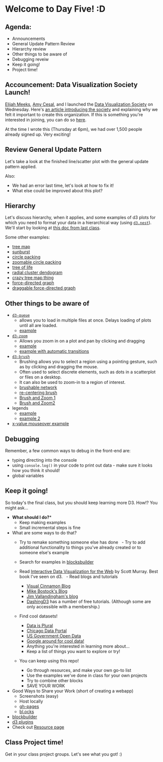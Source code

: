 # Welcome to Day Five! :D

## Agenda:

- Announcements
- General Update Pattern Review
- Hierarchy review
- Other things to be aware of
- Debugging reveiw
- Keep it going!
- Project time!


## Accouncement: Data Visualization Society Launch!

[Elijah Meeks](https://twitter.com/Elijah_Meeks), [Amy Cesal](https://twitter.com/AmyCesal), and I launched the [Data Visualization Society](https://www.datavisualizationsociety.com/) on Wednesday. Here's [an article introducing the society](https://medium.com/data-visualization-society/introducing-the-data-visualization-society-d13d42ab0bec) and explaining why we felt it important to create this organization. If this is something you're interested in joining, you can do so [here](https://www.datavisualizationsociety.com/join).

At the time I wrote this (Thursday at 6pm), we had over 1,500 people already signed up. Very exciting!

## Review General Update Pattern

Let's take a look at the finished line/scatter plot with the general update pattern applied. 

Also:
- We had an error last time, let's look at how to fix it!
- What else could be improved about this plot?

## Hierarchy

Let's discuss hierarchy, when it applies, and some examples of d3 plots for which you need to format your data in a hierarchical way (using [`d3.nest`](https://github.com/d3/d3-collection#nests)). We'll start by looking at [this doc from last class](/Projects&Exercises/TreeMap/).

Some other examples:

- [tree map](https://blockbuilder.org/mbostock/8fe6fa6ed1fa976e5dd76cfa4d816fec)
- [sunburst](https://blockbuilder.org/EE2dev/4153ee8eafb5a27d32588b12877a0ea7)
- [circle packing](https://blockbuilder.org/mbostock/4063530)
- [zoomable circle packing](https://blockbuilder.org/mbostock/7607535)
- [tree of life](https://blockbuilder.org/mbostock/c034d66572fd6bd6815a)
- [radial cluster dendogram](https://blockbuilder.org/mbostock/4339607)
- [crazy tree map thing](https://blockbuilder.org/mbostock/4341134)
- [force-directed graph](https://blockbuilder.org/mbostock/4062045)
- [draggable force-directed graph](https://blockbuilder.org/mbostock/4557698)

## Other things to be aware of
- [`d3-queue`](https://github.com/d3/d3-queue)
  - allows you to load in multiple files at once. Delays loading of plots until all are loaded.
  - [example](https://blockbuilder.org/mbostock/1696080)
- [`d3-zoom`](https://github.com/d3/d3-zoom)
  - Allows you zoom in on a plot and pan by clicking and dragging
  - [example](https://blockbuilder.org/mbostock/d1f7b58631e71fbf9c568345ee04a60e)
  - [example with automatic transitions](https://blockbuilder.org/mbostock/b783fbb2e673561d214e09c7fb5cedee)
- [`d3-brush`](https://github.com/d3/d3-brush)
  - Brushing allows you to select a region using a pointing gesture, such as by clicking and dragging the mouse. 
  - Often used to select discrete elements, such as dots in a scatterplot or files on a desktop. 
  - It can also be used to zoom-in to a region of interest.
  - [brushable network](https://blockbuilder.org/mbostock/4560481)
  - [re-centering brush](https://blockbuilder.org/mbostock/6498000)
  - [Brush and Zoom 1](https://blockbuilder.org/mbostock/34f08d5e11952a80609169b7917d4172)
  - [Brush and Zoom2](https://blockbuilder.org/mbostock/f48fcdb929a620ed97877e4678ab15e6)
- legends
  - [example](https://blockbuilder.org/mbostock/3887051)
  - [example 2](https://blockbuilder.org/mbostock/1341679)
- [x-value mouseover example](https://bl.ocks.org/mbostock/3902569)

## Debugging

Remember, a few common ways to debug in the front-end are:

- typing directing into the console
- using `console.log()` in your code to print out data - make sure it looks how you think it should!
- global variables

## Keep it going! 
So today's the final class, but you should keep learning more D3. How!? You might ask...

  - **What should I do?*** 
    - Keep making examples
    - Small incremental steps is fine
  - What are some ways to do that?
    - Try to remake something someone else has done
    - Try to add additional functionality to things you've already created or to someone else's example
    - Search for examples in [blocksbuilder](https://blockbuilder.org/search)
    - Read [Interactive Data Visualization for the Web](https://www.amazon.com/Interactive-Data-Visualization-Web-Introduction/dp/1491921285/ref=pd_lpo_sbs_14_t_0?_encoding=UTF8&psc=1&refRID=E4SJ53PCAA5KA87ARSH5) by Scott Murray. Best book I've seen on d3.
    - Read blogs and tutorials
       - [Visual Cinnamon Blog](https://www.visualcinnamon.com/blog)
       - [Mike Bostock's Blog](https://bost.ocks.org/mike/)
       - [Jim Vallandingham's blog](http://vallandingham.me/)
       - [DashingD3](https://www.dashingd3js.com/) has a number of free tutorials. (Although some are only accessible with a membership.)

    - Find cool datasets!
      - [Data is Plural](https://tinyletter.com/data-is-plural)
      - [Chicago Data Portal](https://data.cityofchicago.org)
      - [US Government Open Data](https://www.data.gov)
      - [Google around for cool data!](http://lmgtfy.com/?q=interesting+datasets)
      - Anything you're interested in learning more about...
      - Keep a list of things you want to explore or try!
    - You can keep using this repo!
      - Go through resources, and make your own go-to list
      - Use the examples we've done in class for your own projects
      - Try to combine other blocks
      - SAVE YOUR WORK
  - Good Ways to Share your Work (short of creating a webapp)
      - Screenshots (easy)
      - Host locally 
      - [gh-pages](https://pages.github.com/)
      - [bl.ocks](https://bl.ocks.org)
  - [blockbuilder](http://blockbuilder.org/)
  - [d3 plugins](https://github.com/d3/d3-plugins)
  - Check out [Resource page](resources.md)


## Class Project time!

Get in your class project groups. Let's see what you got! :)



